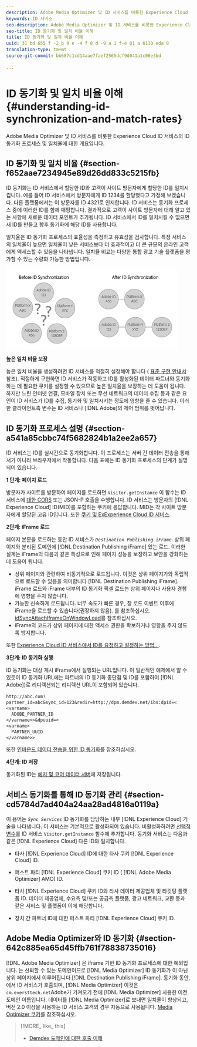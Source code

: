 ```yaml
---
description: Adobe Media Optimizer 및 ID 서비스를 비롯한 Experience Cloud ID 서비스의 ID 동기화 프로세스 및 일치율에 대한 개요입니다.
keywords: ID 서비스
seo-description: Adobe Media Optimizer 및 ID 서비스를 비롯한 Experience Cloud ID 서비스의 ID 동기화 프로세스 및 일치율에 대한 개요입니다.
seo-title: ID 동기화 및 일치 비율 이해
title: ID 동기화 및 일치 비율 이해
uuid: 31 bd 655 f -2 b 9 e -4 f 8 d -9 a 1 f-e 81 a 6110 eda 8
translation-type: tm+mt
source-git-commit: bb687c1cd14aae7faef2565dcf9d041a1c06e3bd

---
```



# ID 동기화 및 일치 비율 이해{#understanding-id-synchronization-and-match-rates}

Adobe Media Optimizer 및 ID 서비스를 비롯한 Experience Cloud ID 서비스의 ID 동기화 프로세스 및 일치율에 대한 개요입니다.

## ID 동기화 및 일치 비율 {#section-f652aae7234945e89d26dd833c5215fb}

ID 동기화는 ID 서비스에서 할당한 ID와 고객이 사이트 방문자에게 할당한 ID를 일치시킵니다. 예를 들어 ID 서비스에서 방문자에게 ID 1234를 할당했다고 가정해 보겠습니다. 다른 플랫폼에서는 이 방문자를 ID 4321로 인지합니다. ID 서비스는 동기화 프로세스 중에 이러한 ID를 함께 매핑합니다. 결과적으로 고객이 사이트 방문자에 대해 알고 있는 사항에 새로운 데이터 포인트가 추가됩니다. ID 서비스에서 ID를 일치시킬 수 없으면 새 ID를 만들고 향후 동기화에 해당 ID를 사용합니다.

일치율은 ID 동기화 프로세스의 효율성을 측정하고 유효성을 검사합니다. 특정 서비스의 일치율이 높으면 일치율이 낮은 서비스보다 더 효과적이고 더 큰 규모의 온라인 고객에게 액세스할 수 있음을 나타냅니다. 일치율 비교는 다양한 통합 광고 기술 플랫폼을 평가할 수 있는 수량화 가능한 방법입니다.

![](assets/idsync2.png)

**높은 일치 비율 보장**

높은 일치 비율을 생성하려면 ID 서비스를 적절히 설정해야 합니다 ( [표준 구현 안내서](../mcvid-implementation-guides/mcvid-standard.md#concept-89cd0199a9634fc48644f2d61e3d2445)참조). 적절하게 구현하면 ID 서비스가 작동하고 ID를 활성화된 데이터 파트너와 동기화하는 데 필요한 쿠키를 설정할 수 있으므로 높은 일치율을 보장하는 데 도움이 됩니다. 하지만 느린 인터넷 연결, 모바일 장치 또는 무선 네트워크의 데이터 수집 등과 같은 요인이 ID 서비스가 ID를 수집, 동기화 및 일치시키는 정도에 영향을 줄 수 있습니다. 이러한 클라이언트측 변수는 ID 서비스나 [!DNL Adobe]의 제어 범위를 벗어납니다.

## ID 동기화 프로세스 설명 {#section-a541a85cbbc74f5682824b1a2ee2a657}

ID 서비스는 ID를 실시간으로 동기화합니다. 이 프로세스는 서버 간 데이터 전송을 통해서가 아니라 브라우저에서 작동합니다. 다음 표에는 ID 동기화 프로세스의 단계가 설명되어 있습니다.

**1 단계: 페이지 로드**

방문자가 사이트를 방문하여 페이지를 로드하면 `Visitor.getInstance` 이 함수는 ID 서비스에 [대한 CORS](../mcvid-reference/mcvid-cors.md#concept-6c280446990d46d88ba9da15d2dcc758) 또는 JSON-P 호출을 수행합니다. ID 서비스는 방문자의 [!DNL Experience Cloud] ID(MID)를 포함하는 쿠키에 응답합니다. MID는 각 사이트 방문자에게 할당된 고유 ID입니다. 또한 [쿠키 및 ExExperience Cloud ID 서비스](../mcvid-introduction/mcvid-cookies.md).

**2단계: iFrame 로드**

페이지 본문을 로드하는 동안 ID 서비스가 *`Destination Publishing iFrame`*. 상위 페이지와 분리된 도메인에 [!DNL Destination Publishing iFrame] 있는 로드. 이러한 설계는 iFrame의 다음과 같은 특성으로 인해 페이지 성능을 보장하고 보안을 강화하는 데 도움이 됩니다.

* 상위 페이지와 관련하여 비동기적으로 로드됩니다. 이것은 상위 페이지가와 독립적으로 로드할 수 있음을 의미합니다 [!DNL Destination Publishing iFrame]. iFrame 로드와 iFrame 내부의 ID 동기화 픽셀 로드는 상위 페이지나 사용자 경험에 영향을 주지 않습니다. 
* 가능한 신속하게 로드됩니다. 너무 속도가 빠른 경우, 창 로드 이벤트 이후에 iFrame을 로드할 수 있습니다(권장하지 않음). 를 참조하십시오. [idSyncAttachIframeOnWindowLoad](../mcvid-library/mcvid-function-vars/mcvid-idsyncattachiframeonwindowload.md#reference-b86b7112e0814a4c82c4e24c158508f4)를 참조하십시오.
* iFrame의 코드가 상위 페이지에 대한 액세스 권한을 확보하거나 영향을 주지 않도록 방지합니다.

또한 [Experience Cloud ID 서비스에서 ID를 요청하고 설정하는 방법...](../mcvid-introduction/mcvid-id-request.md#concept-2caacebb1d244402816760e9b8bcef6a).

**3단계: ID 동기화 실행**

ID 동기화는 대상 게시 iFrame에서 실행되는 URL입니다. 이 일반적인 예제에서 알 수 있듯이 ID 동기화 URL에는 파트너의 ID 동기화 종단점 및 ID를 포함하여 [!DNL Adobe])로 리디렉션되는 리디렉션 URL이 포함되어 있습니다.

```
http://abc.com?partner_id=abc&sync_id=123&redir=http://dpm.demdex.net/ibs:dpid=<
<varname>
  ADOBE_PARTNER_ID
</varname>>&dpuuid=<
<varname>
  PARTNER_UUID
</varname>>
```

또한 [인바운드 데이터 전송을 위한 ID 동기화](https://marketing.adobe.com/resources/help/en_US/aam/c_id_sync_in.html)를 참조하십시오.

**4단계: ID 저장**

동기화된 ID는 [에지 및 코어 데이터 서버](https://marketing.adobe.com/resources/help/en_US/aam/c_compedge.html)에 저장됩니다.

## 서비스 동기화를 통해 ID 동기화 관리 {#section-cd5784d7ad404a24aa28ad4816a0119a}

이 용어는 *`Sync Services`* ID 동기화를 담당하는 내부 [!DNL Experience Cloud] 기술을 나타냅니다. 이 서비스는 기본적으로 활성화되어 있습니다. 비활성화하려면 [선택적 변수](../mcvid-library/mcvid-function-vars/mcvid-disableidsync.md#reference-589d6b489ac64eddb5a7ff758945e414)를 ID 서비스 `Visitor.getInstance` 함수에 추가합니다. 동기화 서비스는 다음과 같은 [!DNL Experience Cloud] 다른 ID와 일치합니다.

* 타사 [!DNL Experience Cloud] ID에 대한 타사 쿠키 [!DNL Experience Cloud] ID.

* 퍼스트 파티 [!DNL Experience Cloud] 쿠키 ID ( [!DNL Adobe Media Optimizer] AMO) ID.

* 타사 [!DNL Experience Cloud] 쿠키 ID와 타사 데이터 제공업체 및 타깃팅 플랫폼 ID. 데이터 제공업체, 수요측 및/또는 공급측 플랫폼, 광고 네트워크, 교환 등과 같은 서비스 및 플랫폼이 이에 해당합니다.
* 장치 간 파트너 ID에 대한 퍼스트 파티 [!DNL Experience Cloud] 쿠키 ID.

## Adobe Media Optimizer와 ID 동기화 {#section-642c885ea65d45ffb761f78838735016}

[!DNL Adobe Media Optimizer] 은 iframe 기반 ID 동기화 프로세스에 대한 예외입니다. 는 신뢰할 수 있는 도메인이므로 [!DNL Media Optimizer] ID 동기화가 이 아닌 상위 페이지에서 이루어집니다 [!DNL Destination Publishing iFrame]. 동기화 동안, 에서 ID 서비스가 호출되며, [!DNL Media Optimizer] 이것은 `cm.eversttech.net`Adobe가 가져오기 전에 [!DNL Media Optimizer] 사용한 이전 도메인 이름입니다. 데이터를 [!DNL Media Optimizer]로 보내면 일치율이 향상되고, 버전 2.0 이상을 사용하는 ID 서비스 고객의 경우 자동으로 사용됩니다. [Media Optimizer 쿠키](https://marketing.adobe.com/resources/help/en_US/whitepapers/cookies/cookies_media_optimizer.html)를 참조하십시오.

>[!MORE_ like_ this]
>
>* [Demdex 도메인에 대한 호출 이해](https://marketing.adobe.com/resources/help/en_US/aam/demdex-calls.html)

